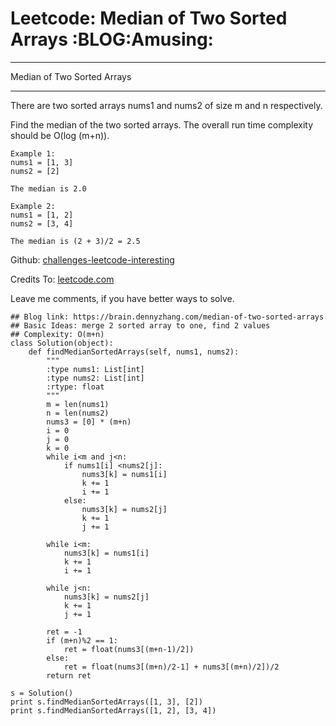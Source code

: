 # Leetcode: Median of Two Sorted Arrays     :BLOG:Amusing:


---

Median of Two Sorted Arrays  

---

There are two sorted arrays nums1 and nums2 of size m and n respectively.  

Find the median of the two sorted arrays. The overall run time complexity should be O(log (m+n)).  

    Example 1:
    nums1 = [1, 3]
    nums2 = [2]
    
    The median is 2.0

    Example 2:
    nums1 = [1, 2]
    nums2 = [3, 4]
    
    The median is (2 + 3)/2 = 2.5

Github: [challenges-leetcode-interesting](https://github.com/DennyZhang/challenges-leetcode-interesting/tree/master/median-of-two-sorted-arrays)  

Credits To: [leetcode.com](https://leetcode.com/problems/median-of-two-sorted-arrays/description/)  

Leave me comments, if you have better ways to solve.  

    ## Blog link: https://brain.dennyzhang.com/median-of-two-sorted-arrays
    ## Basic Ideas: merge 2 sorted array to one, find 2 values
    ## Complexity: O(m+n)
    class Solution(object):
        def findMedianSortedArrays(self, nums1, nums2):
            """
            :type nums1: List[int]
            :type nums2: List[int]
            :rtype: float
            """
            m = len(nums1)
            n = len(nums2)
            nums3 = [0] * (m+n)
            i = 0
            j = 0
            k = 0
            while i<m and j<n:
                if nums1[i] <nums2[j]:
                    nums3[k] = nums1[i]
                    k += 1
                    i += 1
                else:
                    nums3[k] = nums2[j]
                    k += 1
                    j += 1
    
            while i<m:
                nums3[k] = nums1[i]
                k += 1
                i += 1
    
            while j<n:
                nums3[k] = nums2[j]
                k += 1
                j += 1
    
            ret = -1
            if (m+n)%2 == 1:
                ret = float(nums3[(m+n-1)/2])
            else:
                ret = float(nums3[(m+n)/2-1] + nums3[(m+n)/2])/2
            return ret
    
    s = Solution()
    print s.findMedianSortedArrays([1, 3], [2])
    print s.findMedianSortedArrays([1, 2], [3, 4])